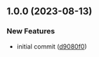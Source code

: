 ## 1.0.0 (2023-08-13)

### New Features

- initial commit ([d9080f0](https://github.com/AtomiCloud/kubefwd-labeler/commit/d9080f09b9de2e21bb5b5e13394e1fcb862c4f07))
